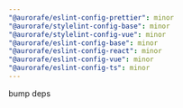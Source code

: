 ```yaml
---
"@aurorafe/eslint-config-prettier": minor
"@aurorafe/stylelint-config-base": minor
"@aurorafe/stylelint-config-vue": minor
"@aurorafe/eslint-config-base": minor
"@aurorafe/eslint-config-react": minor
"@aurorafe/eslint-config-vue": minor
"@aurorafe/eslint-config-ts": minor
---
```


bump deps
